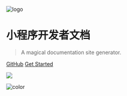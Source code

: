 ![logo](_media/icon.svg)

# 小程序开发者文档  

> A magical documentation site generator.

[GitHub](https://github.com/docsifyjs/docsify/)
[Get Started](#quick-start)

<!-- 背景图片 -->

![](_media/bg.png)

<!-- 背景色 -->
![color](#f0f0f0)